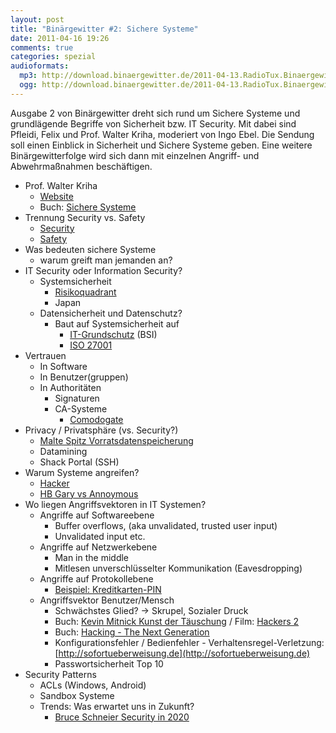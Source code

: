 ```yaml
---
layout: post
title: "Binärgewitter #2: Sichere Systeme"
date: 2011-04-16 19:26
comments: true
categories: spezial
audioformats:
  mp3: http://download.binaergewitter.de/2011-04-13.RadioTux.Binaergewitter.2.mp3
  ogg: http://download.binaergewitter.de/2011-04-13.RadioTux.Binaergewitter.2.ogg
---
```


Ausgabe 2 von Binärgewitter dreht sich rund um Sichere Systeme und grundlägende Begriffe von Sicherheit bzw. IT Security. Mit dabei sind Pfleidi, Felix und Prof. Walter Kriha, moderiert von Ingo Ebel. Die Sendung soll einen Einblick in Sicherheit und Sichere Systeme geben. Eine weitere Binärgewitterfolge wird sich dann mit einzelnen Angriff- und Abwehrmaßnahmen beschäftigen.

* Prof. Walter Kriha
    - [Website](http://kriha.org)
    - Buch: [Sichere Systeme](http://www.amazon.de/gp/product/3540789588/ref=as_li_ss_tl?ie=UTF8&tag=trektrip&amp;linkCode=as2&camp=1638&creative=19454&creativeASIN=3540789588)
* Trennung Security vs. Safety
  - [Security](http://en.wikipedia.org/wiki/Computer_security)
  - [Safety](http://en.wikipedia.org/wiki/Safety)
* Was bedeuten sichere Systeme
  - warum greift man jemanden an?
* IT Security oder Information Security?
  - Systemsicherheit
    * [Risikoquadrant](http://upload.wikimedia.org/wikipedia/commons/8/80/Risk_matrix_with_simple_quadrant_strategy.jpg)
    * Japan
  - Datensicherheit und Datenschutz?
    * Baut auf Systemsicherheit auf
      - [IT-Grundschutz](https://www.bsi.bund.de/DE/Themen/ITGrundschutz/itgrundschutz_node.html) (BSI)
      - [ISO 27001](http://iso27001security.com/)
* Vertrauen
  - In Software
  - In Benutzer(gruppen)
  - In Authoritäten
    * Signaturen
    * CA-Systeme
      - [Comodogate](http://www.f-secure.com/weblog/archives/00002128.html)
* Privacy / Privatsphäre (vs. Security?)
  - [Malte Spitz Vorratsdatenspeicherung](http://www.zeit.de/datenschutz/malte-spitz-vorratsdaten)
  - Datamining
  - Shack Portal (SSH)
* Warum Systeme angreifen?
  - [Hacker](http://de.wikipedia.org/wiki/Hacker)
  - [HB Gary vs Annoymous](http://www.zdnet.de/news/wirtschaft_sicherheit_security_bericht__anonymous__hackt_sicherheitsfirma_story-39001024-41548071-1.htm)
* Wo liegen Angriffsvektoren in IT Systemen?
  - Angriffe auf Softwareebene
    * Buffer overflows, (aka unvalidated, trusted user input)
    * Unvalidated input etc.
  - Angriffe auf Netzwerkebene
    * Man in the middle
    * Mitlesen unverschlüsselter Kommunikation (Eavesdropping)
  - Angriffe auf Protokollebene
    * [Beispiel: Kreditkarten-PIN](http://events.ccc.de/congress/2010/Fahrplan/events/4211.en.html)
  - Angriffsvektor Benutzer/Mensch
    * Schwächstes Glied? -> Skrupel, Sozialer Druck
    * Buch: [Kevin Mitnick Kunst der Täuschung](http://www.amazon.de/gp/product/3826615697/ref=as_li_ss_tl?ie=UTF8&tag=trektrip&linkCode=as2&camp=1638&amp;creative=19454&amp;creativeASIN=3826615697) / Film: [Hackers 2](http://www.imdb.com/title/tt0159784/) 
    * Buch: [Hacking - The Next Generation](http://www.amazon.de/gp/product/0596154577/ref=as_li_ss_tl?ie=UTF8&amp;tag=trektrip&amp;linkCode=as2&amp;camp=1638&amp;creative=19454&amp;creativeASIN=0596154577)
    * Konfigurationsfehler / Bedienfehler - Verhaltensregel-Verletzung: [http://sofortueberweisung.de](http://sofortueberweisung.de)
    * Passwortsicherheit Top 10
* Security Patterns
  - ACLs (Windows, Android)
  - Sandbox Systeme
  - Trends: Was erwartet uns in Zukunft?
    * [Bruce Schneier Security in 2020](http://www.schneier.com/blog/archives/2010/12/security_in_202.html)

